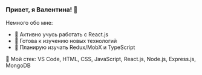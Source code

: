 ### Привет, я Валентина! 👋

Немного обо мне:

- 💪 Активно учусь работать с React.js
- 🌟 Готова к изучению новых технологий
- 👯 Планирую изучать Redux/MobX и TypeScript

🔨 Мой стек:
VS Code, HTML, CSS, JavaScript, React.js, Node.js, Express.js, MongoDB

